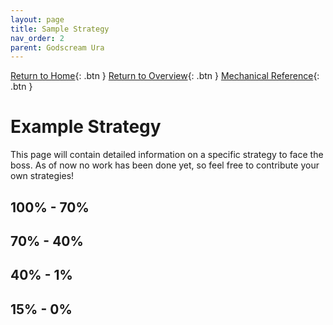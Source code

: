 ```yaml
---
layout: page
title: Sample Strategy
nav_order: 2
parent: Godscream Ura
---
```


[Return to Home](../index.html){: .btn } [Return to Overview](./overview.html){: .btn } [Mechanical Reference](./mechanics.html){: .btn }

# Example Strategy

This page will contain detailed information on a specific strategy to face the boss. As of now no work has been done yet, so feel free to contribute your own strategies!

## 100% - 70%

## 70% - 40%

## 40% - 1%

## 15% - 0%

